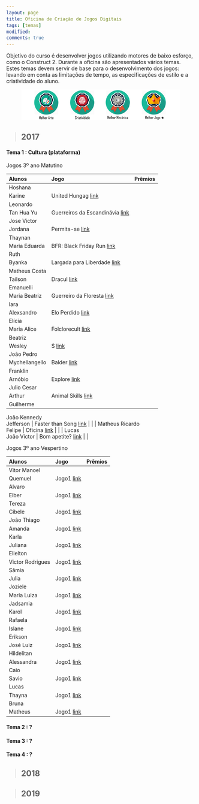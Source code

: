 ```yaml
---
layout: page
title: Oficina de Criação de Jogos Digitais
tags: [temas]
modified: 
comments: true
---
```


Objetivo do curso é desenvolver jogos utilizando motores de baixo esforço, como o Construct 2. Durante a oficina são apresentados vários temas. Estes temas devem servir de base para o desenvolvimento dos jogos: levando em conta as limitações de tempo, as especificações de estilo e a criatividade do aluno.  

<figure>
  <a title="Prêmios"><img src="/images/oficina/premios.png"></a>
</figure>

> ## 2017

#### Tema 1 : Cultura (plataforma)

Jogos 3º ano Matutino  

| Alunos | Jogo | Prêmios |
|:------------- |:-------------------------|:---:|
| Hoshana  
  Karine | United Hungag [link](https://jeovanahoshana.github.io/UnitedHungag) |  |
| Leonardo  
  Tan Hua Yu | Guerreiros da Escandinávia [link](https://tanhuayu.github.io/Viking) |  |
| Jose Victor  
Jordana | Permita-se [link](https://zevictor.github.io/Permita-se) |  |
| Thaynan  
  Maria Eduarda | BFR: Black Friday Run [link](FALTOU) |  |
| Ruth 
  Byanka | Largada para Liberdade [link](https://cavalcantebya.github.io/Oficina1) |  |
| Matheus Costa  
  Tailson | Dracul [link](https://tayllson.github.io/Dracul1) |  |
| Emanuelli  
  Maria Beatriz | Guerreiro da Floresta [link](https://EmanuelliCarine.github.io/GuerreiroDaFloresta1) |  |
| Iara  
  Alexsandro | Elo Perdido [link](https://Alex-alves.github.io/JogoOficial) |  |
| Elícia  
  Maria Alice | Folclorecult [link](https://Eliciaa.github.io/Folclorecult) |  |
| Beatriz  
  Wesley | $ [link](https://wesleylandia.github.io/$) |  |
| João Pedro  
  Mychellangello | Balder [link](https://bixcoito.github.io/Balder) |  |
| Franklin  
  Arnóbio | Explore [link](https://ThewordKh.github.io/Explore) |  |
| Julio Cesar  
  Arthur | Animal Skills [link](https://reiarthursr.github.io/Animal%20Skills) |  |
| Guilherme  
  João Kennedy  
  Jefferson | Faster than Song [link](https://GuiEgle.github.io/Run1) |  |
| Matheus Ricardo  
  Felipe | Oficina [link](https://theusricardo.github.io/Oficina) |  |
| Lucas  
  João Victor | Bom apetite? [link](https://Lucas-Manolo.github.io/Bom%20Apetite!) |  |

Jogos 3º ano Vespertino  

| Alunos | Jogo | Prêmios |
|:------------- |:-------------|:---:|
| Vitor Manoel  
  Quemuel | Jogo1 [link]() |  |
| Alvaro  
  Elber | Jogo1 [link]() |  |
| Tereza  
  Cibele | Jogo1 [link]() |  |
| João Thiago  
  Amanda | Jogo1 [link]() |  |
| Karla  
  Juliana | Jogo1 [link]() |  |
| Elielton  
  Victor Rodrigues | Jogo1 [link]() |  |
| Sâmia  
  Julia | Jogo1 [link]() |  |
| Joziele  
  Maria Luiza | Jogo1 [link]() |  |
| Jadsamia  
  Karol | Jogo1 [link]() |  |
| Rafaela  
  Islane | Jogo1 [link]() |  |
| Erikson  
  José Luiz | Jogo1 [link]() |  |
| Hildelitan  
  Alessandra | Jogo1 [link]() |  |
| Caio  
  Savio | Jogo1 [link]() |  |
| Lucas  
  Thayna | Jogo1 [link]() |  |
| Bruna  
  Matheus | Jogo1 [link]() |  |
  
#### Tema 2 : ?

#### Tema 3 : ? 

#### Tema 4 : ?
  
> ## 2018


> ## 2019

